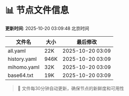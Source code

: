 # 📊 节点文件信息

**更新时间**: 2025-10-20 03:09:48 北京时间

| 文件名 | 大小 | 最后修改 |
|--------|------|----------|
| all.yaml | 22K | 2025-10-20 03:09 |
| history.yaml | 946K | 2025-10-20 03:09 |
| mihomo.yaml | 32K | 2025-10-20 03:09 |
| base64.txt | 19K | 2025-10-20 03:09 |

> 🔄 文件每30分钟自动更新，确保节点的新鲜度和可用性
